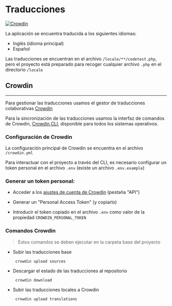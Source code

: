 # Traducciones

[![Crowdin](https://badges.crowdin.net/code-test/localized.svg)](https://crowdin.com)

La aplicación se encuentra traducida a los siguientes idiomas:

- Inglés (idioma principal)
- Español

Las traducciones se encuentran en el archivo `/locale/**/codetest.php`, pero el proyecto está preparado para recoger cualquier archivo `.php` en el directorio `/locale`

## Crowdin

---

Para gestionar las traducciones usamos el gestor de traducciones colaborativas [Crowdin](https://crowdin.com/)

Para la sincronización de las traducciones usamos la interfaz de comandos de Crowdin, [Crowdin CLI](https://support.crowdin.com/cli-tool/), disponible para todos los sistemas operativos.

### Configuración de Crowdin

La configuración principal de Crowdin se encuentra en el archivo `/crowdin.yml`

Para interactuar con el proyecto a través del CLI, es necesario configurar un token personal en el archivo `.env` (existe un archivo `.env.example`)

### Generar un token personal:

- Acceder a los [ajustes de cuenta de Crowdin](https://crowdin.com/settings#api-key) (pestaña "API")

- Generar un "Personal Access Token" (y copiarlo)

- Introducir el token copiado en el archivo `.env` como valor de la propiedad `CROWDIN_PERSONAL_TOKEN`

### Comandos Crowdin

> Estos comandos se deben ejecutar en la carpeta base del proyecto

 - Subir las traducciones base

        crowdin upload sources

 - Descargar el estado de las traducciones al repositorio

        crowdin download

 - Subir las traducciones locales a Crowdin

        crowdin upload translations
